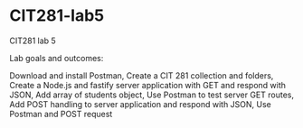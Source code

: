 # CIT281-lab5
CIT281 lab 5

Lab goals and outcomes:

Download and install Postman, 
Create a CIT 281 collection and folders, 
Create a Node.js and fastify server application with GET and respond with JSON, 
Add array of students object, 
Use Postman to test server GET routes, 
Add POST handling to server application and respond with JSON, 
Use Postman and POST request
